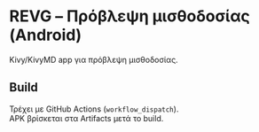 # REVG – Πρόβλεψη μισθοδοσίας (Android)

Kivy/KivyMD app για πρόβλεψη μισθοδοσίας.

## Build

Τρέχει με GitHub Actions (`workflow_dispatch`).  
APK βρίσκεται στα Artifacts μετά το build.
